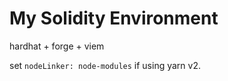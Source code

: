# My Solidity Environment

hardhat + forge + viem


set `nodeLinker: node-modules` if using yarn v2.